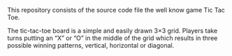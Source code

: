 This repository consists of the source code file the well know game Tic Tac Toe.

The tic-tac-toe board is a simple and easily drawn 3×3 grid. Players take turns putting an “X” or “O” in the middle of the grid which results in three possible winning patterns, vertical, horizontal or diagonal.